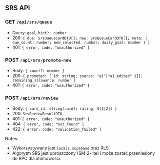 ## SRS API

### GET `/api/srs/queue`

- Query: `goal_hint?: number`
- 200: `{ due: SrsQueueCardDTO[]; new: SrsQueueCardDTO[]; meta: { due_count: number; new_selected: number; daily_goal: number } }`
- 401: `{ error, code: "unauthorized" }`

### POST `/api/srs/promote-new`

- Body: `{ count?: number }`
- 200: `{ promoted: { id: string; source: "ai"|"ai_edited" }[]; remaining_allowance: number }`
- 401: `{ error, code: "unauthorized" }`

### POST `/api/srs/review`

- Body: `{ card_id: string(uuid); rating: 0|1|2|3 }`
- 200: `SrsReviewResultDTO`
- 401: `{ error, code: "unauthorized" }`
- 404: `{ error, code: "not_found" }`
- 422: `{ error, code: "validation_failed" }`

Notes:

- Wykorzystywany jest `locals.supabase` oraz RLS.
- Algorytm SRS jest uproszczony (SM-2-lite) i może zostać przeniesiony do RPC dla atomowości.
